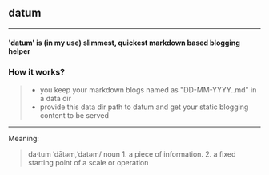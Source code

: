 ## datum
---

#### **'datum'** is (in my use) slimmest, quickest markdown based blogging helper

### How it works? 
> * you keep your markdown blogs named as "DD-MM-YYYY.<any-name-at-all-without-dots>.md" in a data dir
> * provide this data dir path to datum and get your static blogging content to be served

---

Meaning:
> da·tum
> ˈdātəm,ˈdatəm/
> noun
> 1.
> a piece of information.
> 2.
> a fixed starting point of a scale or operation
